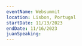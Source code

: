 ```yaml
---
eventName: Websummit
location: Lisbon, Portugal
startDate: 11/13/2023
endDate: 11/16/2023
juanSpeaking: 
---
```

